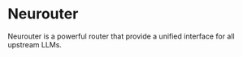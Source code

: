 # Neurouter

Neurouter is a powerful router that provide a unified interface for all upstream LLMs.
